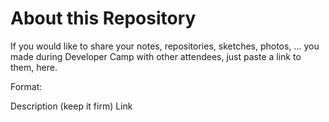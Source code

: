 # About this Repository

If you would like to share your notes, repositories, sketches, photos, ... you made during Developer Camp
with other attendees, just paste a link to them, here.


Format:

Description (keep it firm)
Link